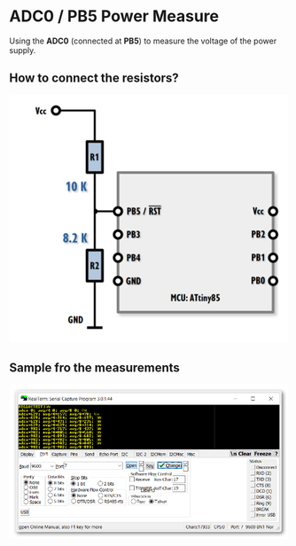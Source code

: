 # ADC0 / PB5 Power Measure

Using the **ADC0** (connected at **PB5**) to measure the voltage of the power supply.

## How to connect the resistors?

![ADC0 Power Measure Diagram](/media/ADC0-Power-Measure-Diagram-2.png "ADC0 Power Measure Diagram")

## Sample fro the measurements

![ADC0 Power Measure Diagram](/media/ADC0-Power-Measure-Screenshot-1.png "ADC0 Power Measure Diagram")

